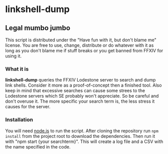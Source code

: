 # linkshell-dump

## Legal mumbo jumbo
This script is distributed under the "Have fun with it, but don't blame me" license. 
You are free to use, change, distribute or do whatever with it as long as you don't
blame me if stuff breaks or you get banned from FFXIV for using it.

### What it is
**linkshell-dump** queries the FFXIV Lodestone server to search and dump link shells.
Consider it more as a proof-of-concept then a finished tool. Also keep in mind
that excessive searches can cause some strees to the Lodestone servers which 
SE probably won't appreciate. So be careful and don't overuse it. The more specific
your search term is, the less stress it causes for the server.

### Installation
You will need [node.js](https://nodejs.com) to run the script.
After cloning the repository run `npm install` from the project root to download the
dependencies. Then run it with "npm start {your searchterm}". This will create a log 
file and a CSV with the name specified in the code.


